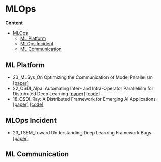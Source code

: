 # MLOps

**Content**


- [MLOps](#mlops)
  - [ML Platform](#ml-platform)
  - [MLOps Incident](#mlops-incident)
  - [ML Communication](#ml-communication)

## ML Platform

- 23_MLSys_On Optimizing the Communication of Model Parallelism [[paper]](https://arxiv.org/pdf/2211.05322.pdf)
- 22_OSDI_Alpa: Automating Inter- and Intra-Operator Parallelism for Distributed Deep Learning [[paper]](https://arxiv.org/pdf/2201.12023.pdf) [[code]](https://github.com/alpa-projects/alpa)
- 18_OSDI_Ray: A Distributed Framework for Emerging AI Applications [[paper]](https://www.usenix.org/system/files/osdi18-moritz.pdf) [[code]](https://github.com/ray-project/ray)

## MLOps Incident

- 23_TSEM_Toward Understanding Deep Learning Framework Bugs [[paper]](https://arxiv.org/pdf/2203.04026.pdf)

## ML Communication